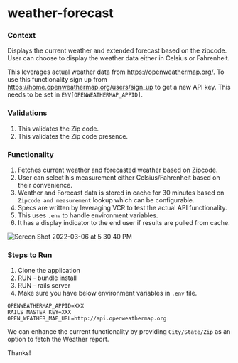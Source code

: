 # weather-forecast

### Context
Displays the current weather and extended forecast based on the zipcode. User can choose to display the weather data either in Celsius or Fahrenheit. 

This leverages actual weather data from https://openweathermap.org/. To use this functionality sign up from https://home.openweathermap.org/users/sign_up to get a new API key. This needs to be set in 
`ENV[OPENWEATHERMAP_APPID]`.


### Validations
1. This validates the Zip code.
2. This validates the Zip code presence.

### Functionality
1. Fetches current weather and forecasted weather based on Zipcode.
2. User can select his measurement either Celsius/Fahrenheit based on their convenience.
3. Weather and Forecast data is stored in cache for 30 minutes based on `Zipcode and measurement` lookup which can be configurable.
4. Specs are written by leveraging VCR to test the actual API functionality.
5. This uses `.env` to handle environment variables.
6. It has a display indicator to the end user if results are pulled from cache.

![Screen Shot 2022-03-06 at 5 30 40 PM](https://user-images.githubusercontent.com/8624234/156944959-3da9cb6c-ff71-4fcc-8be5-b52fa1ba0652.png)



### Steps to Run
1. Clone the application
2. RUN - bundle install
3. RUN - rails server
4. Make sure you have below environment variables in `.env` file.

```RAILS_ENV=development
OPENWEATHERMAP_APPID=XXX
RAILS_MASTER_KEY=XXX
OPEN_WEATHER_MAP_URL=http://api.openweathermap.org
```

We can enhance the current functionality by providing `City/State/Zip` as an option to fetch the Weather report.

Thanks!
